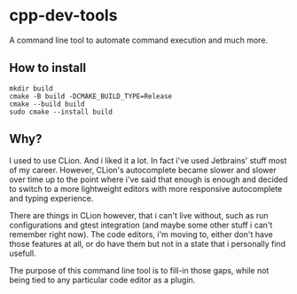 # cpp-dev-tools
A command line tool to automate command execution and much more.

## How to install
```
mkdir build
cmake -B build -DCMAKE_BUILD_TYPE=Release
cmake --build build
sudo cmake --install build
```

## Why?
I used to use CLion. And i liked it a lot. In fact i've used Jetbrains' stuff most of my career.
However, CLion's autocomplete became slower and slower over time up to the point where i've said that enough is enough and decided to switch to a more lightweight editors with more responsive autocomplete and typing experience.

There are things in CLion however, that i can't live without, such as run configurations and gtest integration (and maybe some other stuff i can't remember right now). The code editors, i'm moving to, either don't have those features at all, or do have them but not in a state that i personally find usefull.

The purpose of this command line tool is to fill-in those gaps, while not being tied to any particular code editor as a plugin.